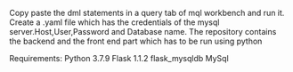 Copy paste the dml statements in a query tab of mql workbench and run it.
Create a .yaml file which has the credentials of the mysql server.Host,User,Password and Database name.
The repository contains the backend and the front end part which has to be run using python

Requirements:
Python 3.7.9
Flask 1.1.2
flask_mysqldb
MySql